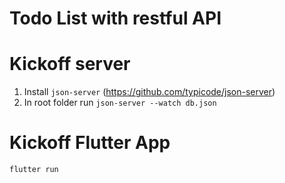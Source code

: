 # Todo List with restful API

# Kickoff server

1. Install `json-server` (https://github.com/typicode/json-server)
2. In root folder run `json-server --watch db.json`

# Kickoff Flutter App

```
flutter run
```
